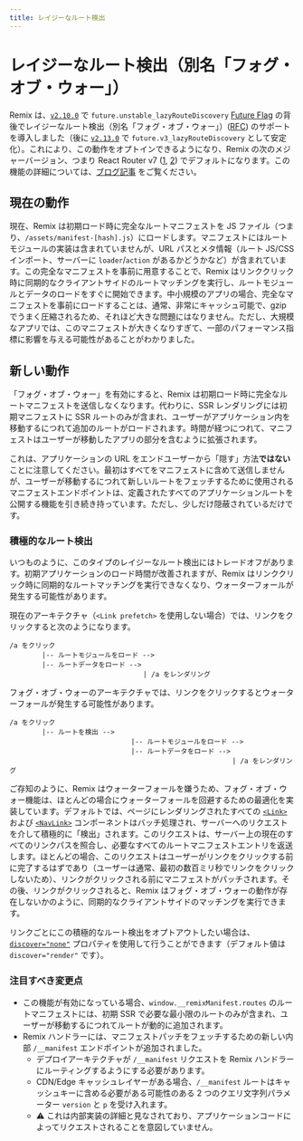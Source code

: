 ```yaml
---
title: レイジーなルート検出
---
```


# レイジーなルート検出（別名「フォグ・オブ・ウォー」）

Remix は、[`v2.10.0`][2.10.0] で `future.unstable_lazyRouteDiscovery` [Future Flag][future-flags] の背後でレイジーなルート検出（別名「フォグ・オブ・ウォー」）([RFC][rfc]) のサポートを導入しました（後に [`v2.13.0`][2.13.0] で `future.v3_lazyRouteDiscovery` として安定化）。これにより、この動作をオプトインできるようになり、Remix の次のメジャーバージョン、つまり React Router v7 ([1][rr-v7], [2][rr-v7-2]) でデフォルトになります。この機能の詳細については、[ブログ記事][blog-post] をご覧ください。

## 現在の動作

現在、Remix は初期ロード時に完全なルートマニフェストを JS ファイル（つまり、`/assets/manifest-[hash].js`）にロードします。マニフェストにはルートモジュールの実装は含まれていませんが、URL パスとメタ情報（ルート JS/CSS インポート、サーバーに `loader`/`action` があるかどうかなど）が含まれています。この完全なマニフェストを事前に用意することで、Remix はリンククリック時に同期的なクライアントサイドのルートマッチングを実行し、ルートモジュールとデータのロードをすぐに開始できます。中小規模のアプリの場合、完全なマニフェストを事前にロードすることは、通常、非常にキャッシュ可能で、gzip でうまく圧縮されるため、それほど大きな問題にはなりません。ただし、大規模なアプリでは、このマニフェストが大きくなりすぎて、一部のパフォーマンス指標に影響を与える可能性があることがわかりました。

## 新しい動作

「フォグ・オブ・ウォー」を有効にすると、Remix は初期ロード時に完全なルートマニフェストを送信しなくなります。代わりに、SSR レンダリングには初期マニフェストに SSR ルートのみが含まれ、ユーザーがアプリケーション内を移動するにつれて追加のルートがロードされます。時間が経つにつれて、マニフェストはユーザーが移動したアプリの部分を含むように拡張されます。

これは、アプリケーションの URL をエンドユーザーから「隠す」方法**ではない**ことに注意してください。最初はすべてをマニフェストに含めて送信しませんが、ユーザーが移動するにつれて新しいルートをフェッチするために使用されるマニフェストエンドポイントは、定義されたすべてのアプリケーションルートを公開する機能を引き続き持っています。ただし、少しだけ隠蔽されているだけです。

### 積極的なルート検出

いつものように、このタイプのレイジーなルート検出にはトレードオフがあります。初期アプリケーションのロード時間が改善されますが、Remix はリンククリック時に同期的なルートマッチングを実行できなくなり、ウォーターフォールが発生する可能性があります。

現在のアーキテクチャ（`<Link prefetch>` を使用しない場合）では、リンクをクリックすると次のようになります。

```
/a をクリック
        |-- ルートモジュールをロード -->
        |-- ルートデータをロード -->
                                 | /a をレンダリング
```

フォグ・オブ・ウォーのアーキテクチャでは、リンクをクリックするとウォーターフォールが発生する可能性があります。

```
/a をクリック
        |-- ルートを検出 -->
                              |-- ルートモジュールをロード -->
                              |-- ルートデータをロード -->
                                                       | /a をレンダリング
```

ご存知のように、Remix はウォーターフォールを嫌うため、フォグ・オブ・ウォー機能は、ほとんどの場合にウォーターフォールを回避するための最適化を実装しています。デフォルトでは、ページにレンダリングされたすべての [`<Link>`][link] および [`<NavLink>`][navlink] コンポーネントはバッチ処理され、サーバーへのリクエストを介して積極的に「検出」されます。このリクエストは、サーバー上の現在のすべてのリンクパスを照合し、必要なすべてのルートマニフェストエントリを返送します。ほとんどの場合、このリクエストはユーザーがリンクをクリックする前に完了するはずであり（ユーザーは通常、最初の数百ミリ秒でリンクをクリックしないため）、リンクがクリックされる前にマニフェストがパッチされます。その後、リンクがクリックされると、Remix はフォグ・オブ・ウォーの動作が存在しないかのように、同期的なクライアントサイドのマッチングを実行できます。

リンクごとにこの積極的なルート検出をオプトアウトしたい場合は、[`discover="none"`][link-discover] プロパティを使用して行うことができます（デフォルト値は `discover="render"` です）。

### 注目すべき変更点

- この機能が有効になっている場合、`window.__remixManifest.routes` のルートマニフェストには、初期 SSR で必要な最小限のルートのみが含まれ、ユーザーが移動するにつれてルートが動的に追加されます。
- Remix ハンドラーには、マニフェストパッチをフェッチするための新しい内部 `/__manifest` エンドポイントが追加されました。
  - デプロイアーキテクチャが `/__manifest` リクエストを Remix ハンドラーにルーティングするようにする必要があります。
  - CDN/Edge キャッシュレイヤーがある場合、`/__manifest` ルートはキャッシュキーに含める必要がある可能性のある 2 つのクエリ文字列パラメーター `version` と `p` を受け入れます。
  - ⚠️ これは内部実装の詳細と見なされており、アプリケーションコードによってリクエストされることを意図していません。

[rfc]: https://github.com/remix-run/react-router/discussions/11113
[future-flags]: ../guides/api-development-strategy
[2.10.0]: https://github.com/remix-run/remix/blob/main/CHANGELOG.md#v2100
[2.13.0]: https://github.com/remix-run/remix/blob/main/CHANGELOG.md#v2130
[link]: ../components/link
[navlink]: ../components/nav-link
[link-discover]: ../components/link#discover
[rr-v7]: https://remix.run/blog/merging-remix-and-react-router
[rr-v7-2]: https://remix.run/blog/incremental-path-to-react-19
[blog-post]: https://remix.run/blog/fog-of-war
